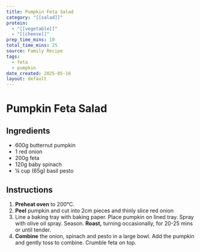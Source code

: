 ```yaml
---
title: Pumpkin Feta Salad
category: "[[salad]]"
protein:
  - "[[vegetable]]"
  - "[[cheese]]"
prep_time_mins: 10
total_time_mins: 25
source: Family Recipe
tags:
  - feta
  - pumpkin
date_created: 2025-05-16
layout: default
---
```


# Pumpkin Feta Salad

## Ingredients

- 600g butternut pumpkin
- 1 red onion
- 200g feta
- 120g baby spinach  
- ¼ cup (65g) basil pesto

## Instructions

1. **Preheat oven** to 200°C.
2. **Peel** pumpkin and cut into 2cm pieces and thinly slice red onion
3. Line a baking tray with baking paper. Place pumpkin on lined tray. Spray with olive oil spray. Season. **Roast,** turning occasionally, for 20-25 mins or until tender.
4. **Combine** the onion, spinach and pesto in a large bowl. Add the pumpkin and gently toss to combine. Crumble feta on top.


